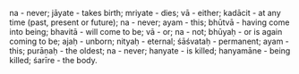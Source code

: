 na - never; jāyate - takes birth; mriyate - dies; vā - either; kadācit - at any time (past, present or future); na - never; ayam - this; bhūtvā - having come into being; bhavitā - will come to be; vā - or; na - not; bhūyaḥ - or is again coming to be; ajaḥ - unborn; nityaḥ - eternal; śāśvataḥ - permanent; ayam - this; purāṇaḥ - the oldest; na - never; hanyate - is killed; hanyamāne - being killed; śarīre - the body.